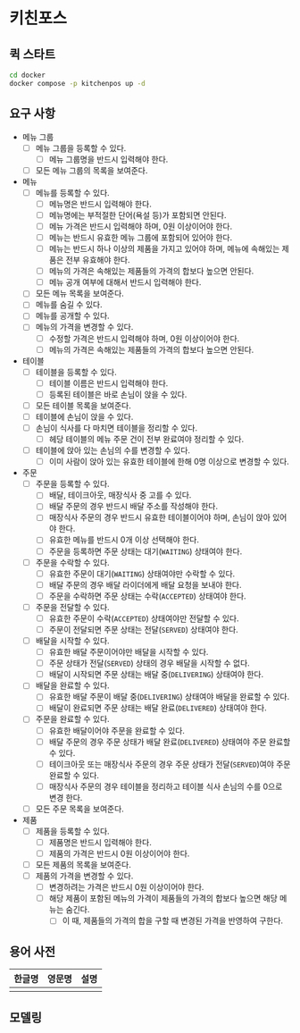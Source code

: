 # 키친포스

## 퀵 스타트

```sh
cd docker
docker compose -p kitchenpos up -d
```

## 요구 사항

- 메뉴 그룹
  - [ ] 메뉴 그룹을 등록할 수 있다.
    - [ ] 메뉴 그룹명을 반드시 입력해야 한다. 
  - [ ] 모든 메뉴 그룹의 목록을 보여준다.
- 메뉴
  - [ ] 메뉴를 등록할 수 있다.
    - [ ] 메뉴명은 반드시 입력해야 한다.
    - [ ] 메뉴명에는 부적절한 단어(욕설 등)가 포함되면 안된다.
    - [ ] 메뉴 가격은 반드시 입력해야 하며, 0원 이상이어야 한다.
    - [ ] 메뉴는 반드시 유효한 메뉴 그룹에 포함되어 있어야 한다.
    - [ ] 메뉴는 반드시 하나 이상의 제품을 가지고 있어야 하며, 메뉴에 속해있는 제품은 전부 유효해야 한다.
    - [ ] 메뉴의 가격은 속해있는 제품들의 가격의 합보다 높으면 안된다.
    - [ ] 메뉴 공개 여부에 대해서 반드시 입력해야 한다.
  - [ ] 모든 메뉴 목록을 보여준다.
  - [ ] 메뉴를 숨길 수 있다.
  - [ ] 메뉴를 공개할 수 있다.
  - [ ] 메뉴의 가격을 변경할 수 있다.
    - [ ] 수정할 가격은 반드시 입력해야 하며, 0원 이상이어야 한다. 
    - [ ] 메뉴의 가격은 속해있는 제품들의 가격의 합보다 높으면 안된다.
- 테이블
  - [ ] 테이블을 등록할 수 있다.
    - [ ] 테이블 이름은 반드시 입력해야 한다.
    - [ ] 등록된 테이블은 바로 손님이 앉을 수 있다.
  - [ ] 모든 테이블 목록을 보여준다.
  - [ ] 테이블에 손님이 앉을 수 있다.
  - [ ] 손님이 식사를 다 마치면 테이블을 정리할 수 있다.
    - [ ] 헤당 테이블의 메뉴 주문 건이 전부 완료여야 정리할 수 있다.
  - [ ] 테이블에 앉아 있는 손님의 수를 변경할 수 있다.
    - [ ] 이미 사람이 앉아 있는 유효한 테이블에 한해 0명 이상으로 변경할 수 있다.
- 주문
  - [ ] 주문을 등록할 수 있다.
    - [ ] 배달, 테이크아웃, 매장식사 중 고를 수 있다.
    - [ ] 배달 주문의 경우 반드시 배달 주소를 작성해야 한다. 
    - [ ] 매장식사 주문의 경우 반드시 유효한 테이블이어야 하며, 손님이 앉아 있어야 한다.
    - [ ] 유효한 메뉴를 반드시 0개 이상 선택해야 한다.
    - [ ] 주문을 등록하면 주문 상태는 대기(`WAITING`) 상태여야 한다.
  - [ ] 주문을 수락할 수 있다.
    - [ ] 유효한 주문이 대기(`WAITING`) 상태여야만 수락할 수 있다. 
    - [ ] 배달 주문의 경우 배달 라이더에게 배달 요청을 보내야 한다. 
    - [ ] 주문을 수락하면 주문 상태는 수락(`ACCEPTED`) 상태여야 한다.
  - [ ] 주문을 전달할 수 있다.
    - [ ] 유효한 주문이 수락(`ACCEPTED`) 상태여야만 전달할 수 있다.
    - [ ] 주문이 전달되면 주문 상태는 전달(`SERVED`) 상태여야 한다.
  - [ ] 배달을 시작할 수 있다.
    - [ ] 유효한 배달 주문이어야만 배달을 시작할 수 있다.
    - [ ] 주문 상태가 전달(`SERVED`) 상태의 경우 배달을 시작할 수 없다.
    - [ ] 배달이 시작되면 주문 상태는 배달 중(`DELIVERING`) 상태여야 한다.
  - [ ] 배달을 완료할 수 있다.
    - [ ] 유효한 배달 주문이 배달 중(`DELIVERING`) 상태여야 배달을 완료할 수 있다.
    - [ ] 배달이 완료되면 주문 상태는 배달 완료(`DELIVERED`) 상태여야 한다.
  - [ ] 주문을 완료할 수 있다.
    - [ ] 유효한 배달이어야 주문을 완료할 수 있다.
    - [ ] 배달 주문의 경우 주문 상태가 배달 완료(`DELIVERED`) 상태여야 주문 완료할 수 있다.
    - [ ] 테이크아웃 또는 매장식사 주문의 경우 주문 상태가 전달(`SERVED`)여야 주문 완료할 수 있다.
    - [ ] 매장식사 주문의 경우 테이블을 정리하고 테이블 식사 손님의 수를 0으로 변경 한다.
  - [ ] 모든 주문 목록을 보여준다.
- 제품
  - [ ] 제품을 등록할 수 있다.
    - [ ] 제품명은 반드시 입력해야 한다.
    - [ ] 제품의 가격은 반드시 0원 이상이어야 한다.
  - [ ] 모든 제품의 목록을 보여준다.
  - [ ] 제품의 가격을 변경할 수 있다.
    - [ ] 변경하려는 가격은 반드시 0원 이상이어야 한다.
    - [ ] 해당 제품이 포함된 메뉴의 가격이 제품들의 가격의 합보다 높으면 해당 메뉴는 숨긴다.
      - [ ] 이 때, 제품들의 가격의 합을 구할 때 변경된 가격을 반영하여 구한다.

## 용어 사전

| 한글명 | 영문명 | 설명 |
| --- | --- | --- |
|  |  |  |

## 모델링

